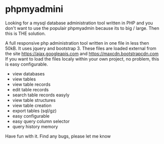 # phpmyadmini
Looking for a mysql database administration tool written in PHP and you don't want to use the populair phpmyadmin because its to big / large. Then this is THE solution.

A full responsive php administration tool written in one file in less then 50kB. It uses jquery and bootstrap 3. These files are loaded external from the site https://ajax.googleapis.com and https://maxcdn.bootstrapcdn.com
If you want to load the files localy within your own project, no problem, this is easy configurable.

- view databases
- view tables
- view table records
- edit table records
- search table records easyly
- view table structures
- view table creation
- export tables (sql/gz)
- easy configurable
- easy query column selector
- query history memory

Have fun with it. Find any bugs, please let me know
